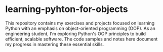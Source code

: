 # learning-pyhton-for-objects
This repository contains my exercises and projects focused on learning Python with an emphasis on object-oriented programming (OOP). As an engineering student, I'm exploring Python's OOP principles to build efficient, scalable software. The code samples and notes here document my progress in mastering these essential skills.
